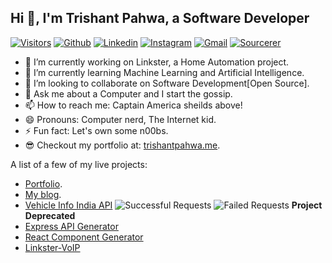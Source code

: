 ## Hi 👋, I'm Trishant Pahwa, a Software Developer ##

<!--
**trishantpahwa/trishantpahwa** is a ✨ _special_ ✨ repository because its `README.md` (this file) appears on your GitHub profile.
-->
[![Visitors](https://visitor-badge.laobi.icu/badge?page_id=trishantpahwa.visitor-badge)](https://github.com/trishantpahwa)
[![Github](https://img.shields.io/badge/-Github-000?style=flat&logo=Github&logoColor=white)](https://github.com/trishantpahwa)
[![Linkedin](https://img.shields.io/badge/-LinkedIn-blue?style=flat&logo=Linkedin&logoColor=white)](https://www.linkedin.com/in/trishant-pahwa-271334173/)
[![Instagram](https://img.shields.io/badge/-Instagram-c13584?style=flat&labelColor=c13584&logo=instagram&logoColor=white)](https://www.instagram.com/trishantpahwa/)
[![Gmail](https://img.shields.io/badge/-Gmail-c14438?style=flat&logo=Gmail&logoColor=white)](mailto:trishantpahwa@gmail.com)
[![Sourcerer](https://img.shields.io/badge/Sourcerer-Check%20my%20Developer%20Profile-Green)](https://sourcerer.io/trishantpahwa)

- 🔭 I’m currently working on Linkster, a Home Automation project.
- 🌱 I’m currently learning Machine Learning and Artificial Intelligence.
- 👯 I’m looking to collaborate on Software Development[Open Source].
- 💬 Ask me about a Computer and I start the gossip.
- 📫 How to reach me: Captain America sheilds above!
- 😄 Pronouns: Computer nerd, The Internet kid.
- ⚡ Fun fact: Let's own some n00bs.
- 😎 Checkout my portfolio at: [trishantpahwa.me](https://trishantpahwa.me).

A list of a few of my live projects:
- [Portfolio](https://trishantpahwa.me).
- [My blog](https://wrec-er.trishantpahwa.me).
- [Vehicle Info India API](https://shrouded-falls-48764.herokuapp.com/)   ![Successful Requests](https://img.shields.io/badge/dynamic/json?color=blue&label=Successful%20Requests&query=%24.Success&url=https%3A%2F%2Fshrouded-falls-48764.herokuapp.com%2Flogs%2Fsuccess)
![Failed Requests](https://img.shields.io/badge/dynamic/json?color=blue&label=Failed%20Requests&query=%24.Failed&url=https%3A%2F%2Fshrouded-falls-48764.herokuapp.com%2Flogs%2Ffailed)  __Project Deprecated__
- [Express API Generator](https://marketplace.visualstudio.com/items?itemName=TrishantPahwa.express-generator)
- [React Component Generator](https://marketplace.visualstudio.com/items?itemName=TrishantPahwa.react-component-generator)
- [Linkster-VoIP](https://linkster-voip.herokuapp.com)
